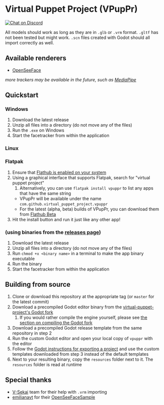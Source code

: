 # Virtual Puppet Project (VPupPr)

[![Chat on Discord](https://img.shields.io/discord/853476898071117865?label=chat&logo=discord)](https://discord.gg/6mcdWWBkrr)

All models should work as long as they are in `.glb` or `.vrm` format. `.gltf` has not been tested but might work. `.scn` files created with Godot should all import correctly as well.

## Available renderers
* [OpenSeeFace](https://github.com/emilianavt/OpenSeeFace)

*more trackers may be available in the future, such as [MediaPipe](https://google.github.io/mediapipe/)*

## Quickstart

### Windows
1. Download the latest release
2. Unzip all files into a directory (do not move any of the files)
3. Run the `.exe` on Windows
4. Start the facetracker from within the application

### Linux

### Flatpak
1. Ensure that [Flathub is enabled on your system](https://flatpak.org/setup/)
2. Using a graphical interface that supports Flatpak, search for "virtual puppet project"
   1. Alternatively, you can use `flatpak install vpuppr` to list any apps that have the same string
   * VPupPr will be available under the name `com.github.virtual_puppet_project.vpuppr`
   * For the latest (alpha, beta) builds of VPupPr, you can download them from [Flathub Beta](https://beta.flathub.org/)
4. Hit the install button and run it just like any other app!


### (using binaries from the [releases page](https://github.com/virtual-puppet-project/vpuppr/releases))
1. Download the latest release
2. Unzip all files into a directory (do not move any of the files)
3. Run `chmod +x <binary name>` in a terminal to make the app binary executable
4. Run the binary
5. Start the facetracker from within the application


## Building from source
1. Clone or download this repository at the appropriate tag (or `master` for the latest commit)
2. Download a precompiled Godot editor binary from the [virtual-puppet-project's Godot fork](https://github.com/virtual-puppet-project/godot/releases)
   1. If you would rather compile the engine yourself, please see [the section on compiling the Godot fork](#building-the-godot-fork)
3. Download a precompiled Godot release template from the same repository in step 2
4. Run the custom Godot editor and open your local copy of `vpuppr` with the editor
5. Follow the [Godot instructions for exporting a project](https://docs.godotengine.org/en/stable/tutorials/export/exporting_projects.html) and use the custom templates downloaded from step 3 instead of the default templates
6. Next to your resulting binary, copy the `resources` folder next to it. The `resources` folder is read at runtime
<!--
## Building the Godot fork
0. Make sure you have the following tools installed and available on your `PATH` if applicable:
   * `git`
   * `python3` (preferably version 3.10+)
   * [All the tools needed for compiling Godot](https://docs.godotengine.org/en/stable/development/compiling/introduction_to_the_buildsystem.html)
   * A `bash`-compatible prompt. Git Bash comes preinstalled with Git for Windows
1. Clone the following utility repositories:
   1. [The virtual-puppet-project fork of Godot](https://github.com/virtual-puppet-project/godot)
   2. [godot-module-applier](https://github.com/virtual-puppet-project/godot-module-applier)
   3. [godot-build-scripts](https://github.com/virtual-puppet-project/godot-build-scripts)
2. Your directory structure should look like
   * ./
       * godot/
       * godot-module-applier/
       * godot-build-scripts/
3. Inside of the `godot/` directory, run `cp ../godot-module-applier/applier.py .` to copy the `applier.py` script into the `godot/` directory
4. Inside of the `godot/` directory, run `python3 applier.py apply`. This will pull in and apply all modules, third-party sources, and patches to Godot
5. Inside of the `godot/` directory, run `cp ../godot-build-scripts/build-* .` to copy all build scripts into the `godot/` directory
6. Inside of the `godot/` directory, to build various versions of the editor do:
   * Editor: `./build-editor.sh`
   * Release template: `./build-normal-template.sh`
7. The compiled Godot binary will be available in the `godot/` directory under the `bin/` directory

These instructions are probably more fit for the Godot fork, than here.
-->

## Special thanks
* [V-Sekai](https://github.com/V-Sekai) team for their help with `.vrm` importing
* [emilianavt](https://github.com/emilianavt) for their [OpenSeeFaceSample](https://github.com/emilianavt/OpenSeeFaceSample)
